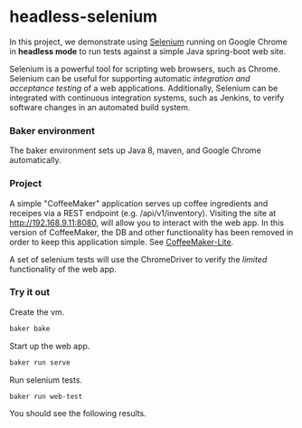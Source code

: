 # headless-selenium

In this project, we demonstrate using [Selenium](http://www.seleniumhq.org/) running on Google Chrome in **headless mode** to run tests against a simple Java spring-boot web site.

Selenium is a powerful tool for scripting web browsers, such as Chrome. Selenium can be useful for supporting automatic *integration and acceptance testing* of a web applications. Additionally, Selenium can be integrated with continuous integration systems, such as Jenkins, to verify software changes in an automated build system.

### Baker environment

The baker environment sets up Java 8, maven, and Google Chrome automatically.

### Project

A simple "CoffeeMaker" application serves up coffee ingredients and receipes via a REST endpoint (e.g. /api/v1/inventory). Visiting the site at http://192.168.9.11:8080, will allow you to interact with the web app. In this version of CoffeeMaker, the DB and other functionality has been removed in order to keep this application simple. See [CoffeeMaker-Lite](CoffeeMaker-Lite/).

A set of selenium tests will use the ChromeDriver to verify the _limited_ functionality of the web app.

### Try it out

Create the vm.

``` bash
baker bake
```

Start up the web app.

``` bash
baker run serve
```

Run selenium tests.

``` bash
baker run web-test
```

You should see the following results.
